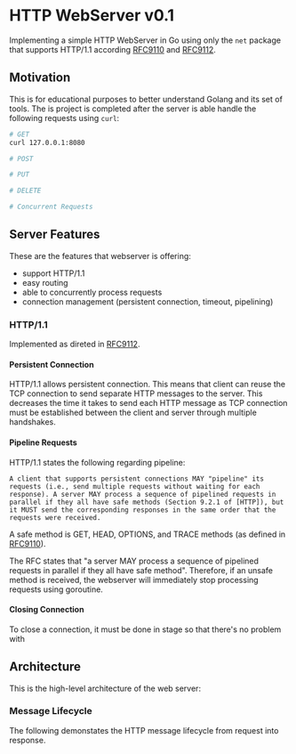 # HTTP WebServer v0.1

Implementing a simple HTTP WebServer in Go using only the `net` package that supports HTTP/1.1 according [RFC9110](https://www.rfc-editor.org/rfc/rfc9110.html) and [RFC9112](https://datatracker.ietf.org/doc/html/rfc9112).

## Motivation

This is for educational purposes to better understand Golang and its set of tools. The is project is completed after the server is able handle the following requests using `curl`:

```bash
# GET
curl 127.0.0.1:8080

# POST

# PUT

# DELETE

# Concurrent Requests

```

## Server Features

These are the features that webserver is offering:

- support HTTP/1.1
- easy routing
- able to concurrently process requests
- connection management (persistent connection, timeout, pipelining)

### HTTP/1.1

Implemented as direted in [RFC9112](https://www.rfc-editor.org/rfc/rfc9112.html#name-connection-management).

#### Persistent Connection

HTTP/1.1 allows persistent connection. This means that client can reuse the TCP connection to send separate HTTP messages to the server. This decreases the time it takes to send each HTTP message as TCP connection must be established between the client and server through multiple handshakes.

#### Pipeline Requests

HTTP/1.1 states the following regarding pipeline:

```text
A client that supports persistent connections MAY "pipeline" its requests (i.e., send multiple requests without waiting for each response). A server MAY process a sequence of pipelined requests in parallel if they all have safe methods (Section 9.2.1 of [HTTP]), but it MUST send the corresponding responses in the same order that the requests were received.
```

A safe method is GET, HEAD, OPTIONS, and TRACE methods (as defined in [RFC9110](https://www.rfc-editor.org/rfc/rfc9110#name-safe-methods)).

The RFC states that "a server MAY process a sequence of pipelined requests in parallel if they all have safe method". Therefore, if an unsafe method is received, the webserver will immediately stop processing requests using goroutine.

#### Closing Connection

To close a connection, it must be done in stage so that there's no problem with 

## Architecture

This is the high-level architecture of the web server:

### Message Lifecycle

The following demonstates the HTTP message lifecycle from request into response.